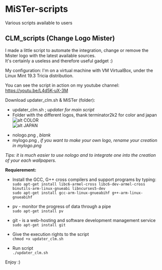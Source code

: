 # MiSTer-scripts
Various scripts available to users

CLM_scripts (Change Logo Mister)
---  
I made a little script to automate the integration, change or remove the Mister logo with the latest available sources.  
It's certainly a useless and therefore useful gadget :)  


My configuration:
I'm on a virtual machine with VM VirtualBox, under the Linux Mint 19.3 Tricia distribution.   
  
You can see the script in action on my youtube channel:  
https://youtu.be/L4d5K-uX-3M

Download updater_clm.sh & MiSTer (folder):   
  
* updater_clm.sh ; *updater for main script*  
* Folder with the different logos, thank terminator2k2 for color and japan  
 ![alt COLOR](https://github.com/nakuakaben/MiSTer-scripts/blob/master/MiSTer/color.png "COLOR")  
 ![alt JAPAN](https://github.com/nakuakaben/MiSTer-scripts/blob/master/MiSTer/japan.png "JAPAN")
 - nologo.png , *blank*
 - mylogo.png ,  *if you want to make your own logo, rename your creation in mylogo.png*

  *Tips: it is much easier to use nologo and to integrate one into the creation of your each wallpapers.*

**Requierement:**
* Install the GCC, G++ cross compilers and support programs by typing:  
  `sudo apt-get install libc6-armel-cross libc6-dev-armel-cross binutils-arm-linux-gnueabi libncurses5-dev`  
  `sudo apt-get install gcc-arm-linux-gnueabihf g++-arm-linux-gnueabihf` 
    
* pv - monitor the progress of data through a pipe  
  `sudo apt-get install pv`  
    
* git - is a web-hosting and software development management service   
  `sudo apt-get install git`  
  
* Give the execution rights to the script  
  `chmod +x updater_clm.sh`  
  
* Run script  
  `./updater_clm.sh`  
 
 Enjoy :)

